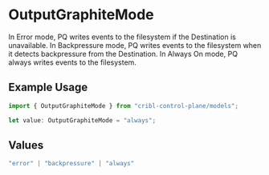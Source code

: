 # OutputGraphiteMode

In Error mode, PQ writes events to the filesystem if the Destination is unavailable. In Backpressure mode, PQ writes events to the filesystem when it detects backpressure from the Destination. In Always On mode, PQ always writes events to the filesystem.

## Example Usage

```typescript
import { OutputGraphiteMode } from "cribl-control-plane/models";

let value: OutputGraphiteMode = "always";
```

## Values

```typescript
"error" | "backpressure" | "always"
```